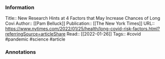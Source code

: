 
### Information
Title:: New Research Hints at 4 Factors that May Increase Chances of Long Covi
Author:: [[Pam Belluck]]
Publication:: [[The New York Times]]
URL:: https://www.nytimes.com/2022/01/25/health/long-covid-risk-factors.html?referringSource=articleShare
Read:: [[2022-01-26]]
Tags:: #covid #pandemic #science
#article

### Annotations
